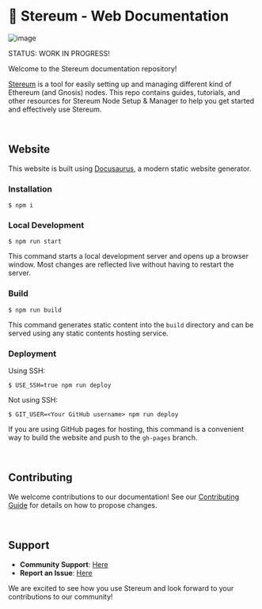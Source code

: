 #  🍄 Stereum - Web Documentation


![image](https://github.com/stereum-dev/ethereum-node/assets/82385103/43703351-bee7-4f18-883c-6bc2d8a5e8ef)


STATUS: WORK IN PROGRESS!

Welcome to the Stereum documentation repository! 

[Stereum](https://github.com/stereum-dev/ethereum-node) is a tool for easily setting up and managing different kind of Ethereum (and Gnosis) nodes.
This repo contains guides, tutorials, and other resources for Stereum Node Setup & Manager to help you get started and effectively use Stereum.  

<br>

## Website

This website is built using [Docusaurus](https://docusaurus.io/), a modern static website generator.

### Installation

```
$ npm i
```

### Local Development

```
$ npm run start
```

This command starts a local development server and opens up a browser window. Most changes are reflected live without having to restart the server.

### Build

```
$ npm run build
```

This command generates static content into the `build` directory and can be served using any static contents hosting service.

### Deployment

Using SSH:

```
$ USE_SSH=true npm run deploy
```

Not using SSH:

```
$ GIT_USER=<Your GitHub username> npm run deploy
```

If you are using GitHub pages for hosting, this command is a convenient way to build the website and push to the `gh-pages` branch.

<br>

## Contributing

We welcome contributions to our documentation! See our [Contributing Guide](link-to-contributing-guide) for details on how to propose changes.

<br>

## Support

- **Community Support**: [Here](https://discord.gg/hYRKAdBz8f)
- **Report an Issue**: [Here](https://github.com/stereum-dev/ethereum-node/issues/new/choose)

We are excited to see how you use Stereum and look forward to your contributions to our community!
